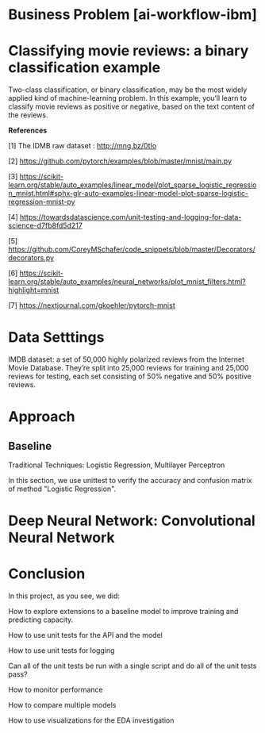 # Business Problem [ai-workflow-ibm]

# **Classifying movie reviews: a binary classification example**
Two-class classification, or binary classification, may be the most widely applied kind of machine-learning problem. In this example, you’ll learn to classify movie reviews as positive or negative, based on the text content of the reviews.


**References**

[1] The IDMB raw dataset : http://mng.bz/0tIo 

[2] https://github.com/pytorch/examples/blob/master/mnist/main.py

[3] https://scikit-learn.org/stable/auto_examples/linear_model/plot_sparse_logistic_regression_mnist.html#sphx-glr-auto-examples-linear-model-plot-sparse-logistic-regression-mnist-py

[4] https://towardsdatascience.com/unit-testing-and-logging-for-data-science-d7fb8fd5d217

[5] https://github.com/CoreyMSchafer/code_snippets/blob/master/Decorators/decorators.py

[6] https://scikit-learn.org/stable/auto_examples/neural_networks/plot_mnist_filters.html?highlight=mnist

[7] https://nextjournal.com/gkoehler/pytorch-mnist

# Data Setttings
IMDB dataset: a set of 50,000 highly polarized reviews from the Internet Movie Database. They’re split into 25,000 reviews for training and 25,000 reviews for testing, each set consisting of 50% negative and 50% positive reviews.

# Approach
## Baseline

Traditional Techniques: Logistic Regression, Multilayer Perceptron <br/>

In this section, we use unittest to verify the accuracy and confusion matrix of method "Logistic Regression".

# Deep Neural Network: Convolutional Neural Network


# Conclusion
In this project, as you see, we did:

How to explore extensions to a baseline model to improve training and predicting capacity.

How to use unit tests for the API and the model

How to use unit tests for logging

Can all of the unit tests be run with a single script and do all of the unit tests pass?

How to monitor performance

How to compare multiple models

How to use visualizations for the EDA investigation
